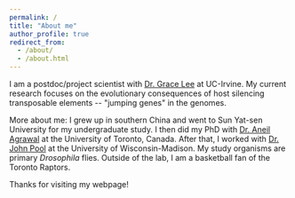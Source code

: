 ```yaml
---
permalink: /
title: "About me"
author_profile: true
redirect_from: 
  - /about/
  - /about.html
---
```


I am a postdoc/project scientist with [Dr. Grace Lee](https://grylee.science/) at UC-Irvine. My current research focuses on the evolutionary consequences of host silencing transposable elements -- "jumping genes" in the genomes.

More about me: I grew up in southern China and went to Sun Yat-sen University for my undergraduate study. I then did my PhD with [Dr. Aneil Agrawal](https://agrawal.eeb.utoronto.ca/) at the University of Toronto, Canada. After that, I worked with [Dr. John Pool](https://www.johnpool.net/) at the University of Wisconsin-Madison. My study organisms are primary *Drosophila* flies. Outside of the lab, I am a basketball fan of the Toronto Raptors.

Thanks for visiting my webpage!